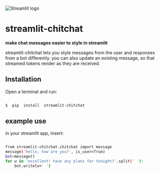 <br>

  

<img  src="https://user-images.githubusercontent.com/7164864/217935870-c0bc60a3-6fc0-4047-b011-7b4c59488c91.png"  alt="Streamlit logo"  style="margin-top:50px"></img>

  

# streamlit-chitchat

  

**make chat messages easier to style in streamlit**

  

streamlit-chitchat lets you style messages from the user and responses from a bot differently. you can also update an existing message, so that streamed tokens render as they are received. 


  

## Installation

  

Open a terminal and run:

  

```bash

$  pip  install  streamlit-chitchat

```

## example use
  

in your streamlit app, insert:

  

```bash

from streamlit-chitchat.chitchat import message
message('hello, how are you?', is_user=True)
bot=message()
for w in 'excellent! have any plans for tonight?'.split(' '):
	bot.write(w+' ')
```


